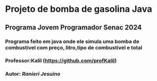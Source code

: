 # Projeto de bomba de gasolina Java
## Programa Jovem Programador Senac 2024
### Programa feito em java onde ele simula uma bomba de combustivel com preço, litro,tipo de combustivel e total 

### Professor:Kalil (https://github.com/profKalil)

### Autor: *Ranieri Jesuino*
